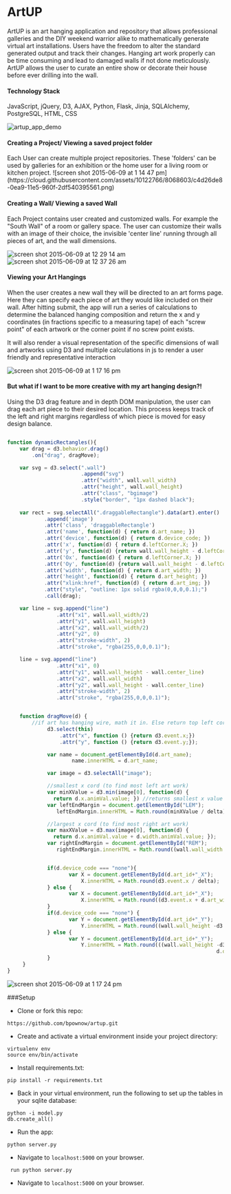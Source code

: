 # ArtUP
ArtUP is an art hanging application and repository that allows professional galleries 
and the DIY weekend warrior alike to mathematically generate virtual art installations. 
Users have the freedom to alter the standard generated output and track their changes. 
Hanging art work properly can be time consuming and lead to damaged walls if not done 
meticulously. ArtUP allows the user to curate an entire show or decorate their house 
before ever drilling into the wall. 

<h4> Technology Stack </h4>

JavaScript, jQuery, D3, AJAX, Python, Flask, Jinja, SQLAlchemy, PostgreSQL, HTML, CSS

![artup_app_demo](https://cloud.githubusercontent.com/assets/10122766/8068509/1b84ef9a-0ea9-11e5-887e-d05e1d206b28.gif)

<h4> Creating a Project/ Viewing a saved project folder </h4>
Each User can create multiple project repositories. These 'folders' can be used by galleries for an exhibition or the
home user for a living room or kitchen project. 
![screen shot 2015-06-09 at 1 14 47 pm](https://cloud.githubusercontent.com/assets/10122766/8068603/c4d26de8-0ea9-11e5-960f-2df540395561.png)

<h4> Creating a Wall/ Viewing a saved Wall </h4>

Each Project contains user created and customized walls. For example the "South Wall" of a room or gallery space. 
The user can customize their walls with an image of their choice, the invisible 'center line' running through all
pieces of art, and the wall dimensions. 

![screen shot 2015-06-09 at 12 29 14 am](https://cloud.githubusercontent.com/assets/10122766/8068605/c7927f5a-0ea9-11e5-8ff8-df01d75b4186.png)
![screen shot 2015-06-09 at 12 37 26 am](https://cloud.githubusercontent.com/assets/10122766/8068615/d1544776-0ea9-11e5-9187-871bf90681a5.png)

<h4> Viewing your Art Hangings </h4>

When the user creates a new wall they will be directed to an art forms page. Here they can specify each piece of art they would like included on their wall. 
After hitting submit, the app will run a series of calculations to determine the balanced hanging composition and return
the x and y coordinates (in fractions specific to a measuring tape) of each "screw point" of each artwork or the corner point if no screw point exists. 

It will also render a visual representation of the specific dimensions of wall and artworks using D3 and 
multiple calculations in js to render a user friendly and representative interaction

![screen shot 2015-06-09 at 1 17 16 pm](https://cloud.githubusercontent.com/assets/10122766/8068631/f9765d20-0ea9-11e5-8075-46741556d4b5.png)

<h4> But what if I want to be more creative with my art hanging design?! </h4>

Using the D3 drag feature and in depth DOM manipulation, the user can drag each art piece to their desired location.
This process keeps track of the left and right margins regardless of which piece is moved for easy design balance. 
<br>
```javascript

function dynamicRectangles(){
    var drag = d3.behavior.drag()
        .on("drag", dragMove);

    var svg = d3.select(".wall")
                        .append("svg")
                        .attr("width", wall.wall_width)
                        .attr("height", wall.wall_height)
                        .attr("class", "bgimage")
                        .style("border", "1px dashed black");
                        
    var rect = svg.selectAll(".draggableRectangle").data(art).enter()
            .append('image')
            .attr('class', 'draggableRectangle')
            .attr('name', function(d) { return d.art_name; })
            .attr('device', function(d) { return d.device_code; })
            .attr('x', function(d) { return d.leftCorner.X; })
            .attr('y', function(d) {return wall.wall_height - d.leftCorner.Y; })
            .attr('Ox', function(d) { return d.leftCorner.X; })
            .attr('Oy', function(d) {return wall.wall_height - d.leftCorner.Y; })
            .attr('width', function(d) { return d.art_width; })
            .attr('height', function(d) { return d.art_height; })
            .attr("xlink:href", function(d) { return d.art_img; })
            .attr("style", "outline: 1px solid rgba(0,0,0,0.1);")
            .call(drag);

    var line = svg.append("line")
                .attr("x1", wall.wall_width/2)
                .attr("y1", wall.wall_height)
                .attr("x2", wall.wall_width/2)
                .attr("y2", 0)
                .attr("stroke-width", 2)
                .attr("stroke", "rgba(255,0,0,0.1)");

    line = svg.append("line")
                .attr("x1", 0)
                .attr("y1", wall.wall_height - wall.center_line)
                .attr("x2", wall.wall_width)
                .attr("y2", wall.wall_height - wall.center_line)
                .attr("stroke-width", 2)
                .attr("stroke", "rgba(255,0,0,0.1)");


    function dragMove(d) {
        //if art has hanging wire, math it in. Else return top left corner
             d3.select(this)
                 .attr("x", function () {return d3.event.x;})
                 .attr("y", function () {return d3.event.y;});

             var name = document.getElementById(d.art_name);
                     name.innerHTML = d.art_name;

             var image = d3.selectAll("image");

             //smallest x cord (to find most left art work)
             var minXValue = d3.min(image[0], function(d) {
               return d.x.animVal.value; }) //returns smallest x value
             var leftEndMargin = document.getElementById("LEM");
                leftEndMargin.innerHTML = Math.round(minXValue / delta)+" in";

             //largest x cord (to find most right art work)
             var maxXValue = d3.max(image[0], function(d) {
               return d.x.animVal.value + d.width.animVal.value; });
             var rightEndMargin = document.getElementById("REM");
                rightEndMargin.innerHTML = Math.round((wall.wall_width - maxXValue) / delta)+" in";


             if(d.device_code === "none"){
                    var X = document.getElementById(d.art_id+"_X");
                        X.innerHTML = Math.round(d3.event.x / delta);
             } else {
                    var X = document.getElementById(d.art_id+"_X");
                        X.innerHTML = Math.round((d3.event.x + d.art_width/2) / delta)+" in";
             }
             if(d.device_code === "none") {
                    var Y = document.getElementById(d.art_id+"_Y");
                        Y.innerHTML = Math.round((wall.wall_height -d3.event.y)/ delta)+" in";
             } else {
                    var Y = document.getElementById(d.art_id+"_Y");
                        Y.innerHTML = Math.round(((wall.wall_height -d3.event.y) -
                                                                    d.device_distance)/ delta)+" in";
             }
     }
}


```

![screen shot 2015-06-09 at 1 17 24 pm](https://cloud.githubusercontent.com/assets/10122766/8068633/fcec57f2-0ea9-11e5-9f2b-af276aeb843d.png)





###Setup
* Clone or fork this repo:
```
https://github.com/bpownow/artup.git
```

* Create and activate a virtual environment inside your project directory: 
```
virtualenv env
source env/bin/activate
```

* Install requirements.txt:
```
pip install -r requirements.txt
```

* Back in your virtual environment, run the following to set up the tables in your sqlite database:

```
python -i model.py
db.create_all()
```


* Run the app:
```
python server.py
```

* Navigate to `localhost:5000` on your browser.

```
 run python server.py
```

* Navigate to `localhost:5000` on your browser.
